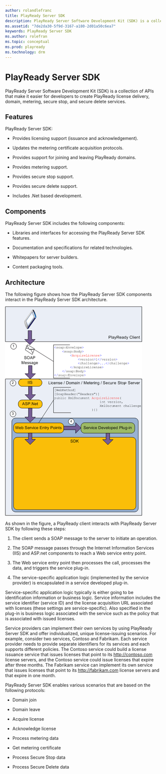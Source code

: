 ```yaml
---
author: rolandlefranc
title: PlayReady Server SDK
description: PlayReady Server Software Development Kit (SDK) is a collection of APIs that make it easier for developers to create PlayReady license delivery, domain, metering, secure stop, and secure delete services.
ms.assetid: "7de2da30-5f9d-3167-a180-2d01a50c6ea7"
keywords: PlayReady Server SDK
ms.author: rolefran
ms.topic: conceptual
ms.prod: playready
ms.technology: drm
---
```



# PlayReady Server SDK


PlayReady Server Software Development Kit (SDK) is a collection of APIs that make it easier for developers to create PlayReady license delivery, domain, metering, secure stop, and secure delete services.

<a id="ID4ER"></a>



## Features


PlayReady Server SDK:

   *  Provides licensing support (issuance and acknowledgement).

   *  Updates the metering certificate acquisition protocols.

   *  Provides support for joining and leaving PlayReady domains.

   *  Provides metering support.

   *  Provides secure stop support.

   *  Provides secure delete support.

   *  Includes .Net based development.



<a id="ID4EZB"></a>



## Components


PlayReady Server SDK includes the following components:

   *  Libraries and interfaces for accessing the PlayReady Server SDK features.

   *  Documentation and specifications for related technologies.

   *  Whitepapers for server builders.

   *  Content packaging tools.



<a id="ID4ETC"></a>



## Architecture


The following figure shows how the PlayReady Server SDK components interact in the PlayReady Server SDK architecture.


![PlayReady Server SDK Architecture](../images/image26_19.png)


As shown in the figure, a PlayReady client interacts with PlayReady Server SDK by following these steps:

   1. The client sends a SOAP message to the server to initiate an operation.

   1. The SOAP message passes through the Internet Information Services (IIS) and ASP.net components to reach a Web service entry point.

   1. The Web service entry point then processes the call, processes the data, and triggers the service plug-in.

   1. The service-specific application logic (implemented by the service provider) is encapsulated in a service developed plug-in.



Service-specific application logic typically is either going to be identification information or business logic. Service information includes the service identifier (service ID) and the license acquisition URL associated with licenses (these settings are service-specific). Also specified in the plug-in is business logic associated with the service such as the policy that is associated with issued licenses.


Service providers can implement their own services by using PlayReady Server SDK and offer individualized, unique license-issuing scenarios. For example, consider two services, Contoso and Fabrikam. Each service provider needs to provide separate identifiers for its services and each supports different policies. The Contoso service could build a license issuance service that issues licenses that point to its <http://contoso.com> license servers, and the Contoso service could issue licenses that expire after three months. The Fabrikam service can implement its own service that issues licenses that point to its <http://fabrikam.com> license servers and that expire in one month.


PlayReady Server SDK enables various scenarios that are based on the following protocols:

   *  Domain join

   *  Domain leave

   *  Acquire license

   *  Acknowledge license

   *  Process metering data

   *  Get metering certificate

   *  Process Secure Stop data

   *  Process Secure Delete data



